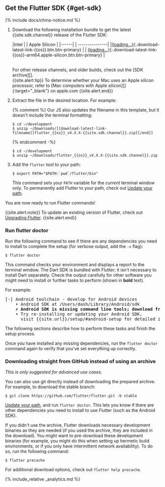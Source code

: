 ## Get the Flutter SDK {#get-sdk}

{% include docs/china-notice.md %}

 1. Download the following installation bundle to get the latest
    {{site.sdk.channel}} release of the Flutter SDK:

    |Intel | | <span class="apple-silicon">Apple Silicon</span> |
    |------| | ---------------|
    |[(loading...)](#){:.download-latest-link-{{os}}.btn.btn-primary} | | [(loading...)](#){:.download-latest-link-{{os}}-arm64.apple-silicon.btn.btn-primary} |

    <br>
    For other release channels, and older builds,
    check out the [SDK archive][].

    <div class="apple-silicon">{{site.alert.tip}}
      To determine whether your Mac uses an Apple silicon processor,
      refer to [Mac computers with Apple silicon][]{:target="_blank"}
      on apple.com
    {{site.alert.end}}</div>

 1. Extract the file in the desired location. For example:

    {% comment %}
      Our JS also updates the filename in this template,
      but it doesn't include the terminal formatting:

      ```terminal
      $ cd ~/development
      $ unzip ~/Downloads/[[download-latest-link-filename]]flutter_{{os}}_vX.X.X-{{site.sdk.channel}}.zip[[/end]]
      ```
    {% endcomment -%}

    ```terminal
    $ cd ~/development
    $ unzip ~/Downloads/flutter_{{os}}_vX.X.X-{{site.sdk.channel}}.zip
    ```
    
 1. Add the `flutter` tool to your path:

    ```terminal
    $ export PATH="$PATH:`pwd`/flutter/bin"
    ```

    This command sets your `PATH` variable for the
    _current_ terminal window only.
    To permanently add Flutter to your path,
    check out [Update your path][].
    
You are now ready to run Flutter commands!

{{site.alert.note}}
  To update an existing version of Flutter,
  check out [Upgrading Flutter][].
{{site.alert.end}}

### Run flutter doctor

Run the following command to see if there are any
dependencies you need to install to complete the setup
(for verbose output, add the `-v` flag):

```terminal
$ flutter doctor
```

This command checks your environment and displays
a report to the terminal window.
The Dart SDK is bundled with Flutter;
it isn't necessary to install Dart separately.
Check the output carefully for other software you might
need to install or further tasks to perform
(shown in **bold** text).

For example:

<pre>
[-] Android toolchain - develop for Android devices
    • Android SDK at /Users/dash/Library/Android/sdk
    <strong>✗ Android SDK is missing command line tools; download from https://goo.gl/XxQghQ</strong>
    • Try re-installing or updating your Android SDK,
      visit {{site.url}}/setup/#android-setup for detailed instructions.
</pre>

The following sections describe how to perform these tasks
and finish the setup process.

Once you have installed any missing dependencies,
run the `flutter doctor` command again
to verify that you've set everything up correctly.

### Downloading straight from GitHub instead of using an archive

_This is only suggested for advanced use cases._

You can also use git directly instead of downloading
the prepared archive. For example,
to download the stable branch:
    
```terminal
$ git clone https://github.com/flutter/flutter.git -b stable
```

[Update your path][], and run `flutter doctor`.
This lets you know if there are other dependencies
you need to install to use Flutter (such as the Android SDK).

If you didn't use the archive,
Flutter downloads necessary development binaries as they
are needed (if you used the archive,
they are included in the download). You might want to
pre-download these development binaries
(for example, you might do this when setting
up hermetic build environments,
or if you only have intermittent network availability).
To do so, run the following command:

```terminal
$ flutter precache
```

For additional download options, check out `flutter help precache`.

{% include_relative _analytics.md %}

[Flutter repo]: {{site.repo.flutter}}
[SDK archive]: {{site.url}}/release/archive
[Snap Store]: https://snapcraft.io/store
[snapd]: https://snapcraft.io/flutter
[Update your path]: #update-your-path
[Upgrading Flutter]: {{site.url}}/release/upgrade
[Mac computers with Apple silicon]: https://support.apple.com/en-us/HT211814
